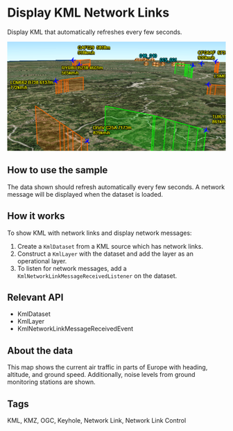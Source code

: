 # Display KML Network Links

Display KML that automatically refreshes every few seconds.

![](DisplayKMLNetworkLinks.png)

## How to use the sample

The data shown should refresh automatically every few seconds. A network message will be displayed when the dataset is loaded.

## How it works

To show KML with network links and display network messages:


  1. Create a `KmlDataset` from a KML source which has network links.
  2. Construct a `KmlLayer` with the dataset and add the layer as an operational layer.
  3. To listen for network messages, add a `KmlNetworkLinkMessageReceivedListener` on the dataset.


## Relevant API


* KmlDataset
* KmlLayer
* KmlNetworkLinkMessageReceivedEvent


## About the data

This map shows the current air traffic in parts of Europe with heading, altitude, and ground speed. Additionally, noise levels from ground monitoring stations are shown.

## Tags

KML, KMZ, OGC, Keyhole, Network Link, Network Link Control